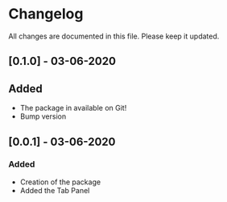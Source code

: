 # Changelog
All changes are documented in this file. Please keep it updated.

## [0.1.0] - 03-06-2020
## Added
- The package in available on Git!
- Bump version

## [0.0.1] - 03-06-2020
### Added
- Creation of the package
- Added the Tab Panel